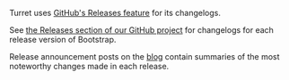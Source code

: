 Turret uses [GitHub's Releases feature](https://github.com/blog/1547-release-your-software) for its changelogs.

See [the Releases section of our GitHub project](https://github.com/turretcss/turretcss/releases) for changelogs for each release version of Bootstrap.

Release announcement posts on the [blog](https://turretcss.com/blog) contain summaries of the most noteworthy changes made in each release.